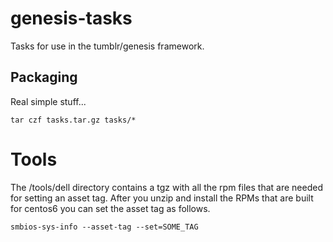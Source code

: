 # genesis-tasks
Tasks for use in the tumblr/genesis framework.

## Packaging

Real simple stuff...

```
tar czf tasks.tar.gz tasks/*
```

# Tools

The /tools/dell directory contains a tgz with all the rpm files
that are needed for setting an asset tag. After you unzip and install
the RPMs that are built for centos6 you can set the asset tag as follows.

```
smbios-sys-info --asset-tag --set=SOME_TAG
```
